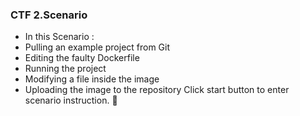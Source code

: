 ### CTF 2.Scenario

- In this Scenario : 
- Pulling an example project from Git 
- Editing the faulty Dockerfile 
- Running the project 
- Modifying a file inside the image 
- Uploading the image to the repository 
Click start button to enter scenario instruction. 🚀  
